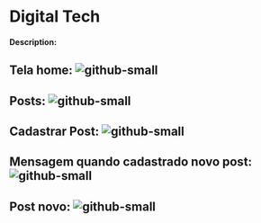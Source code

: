 # Digital Tech

#### Description:
Tela home:
![github-small](/images/home.PNG)
  - 

Posts:
![github-small](/images/posts.PNG)
  -
  
Cadastrar Post:
![github-small](/images/cadastrar-post.PNG)
  -
  
Mensagem quando cadastrado novo post:
![github-small](/images/post-cadastrado.PNG)
  -
  
Post novo:
![github-small](/images/mostrando-post_novo.PNG)
  -
  

